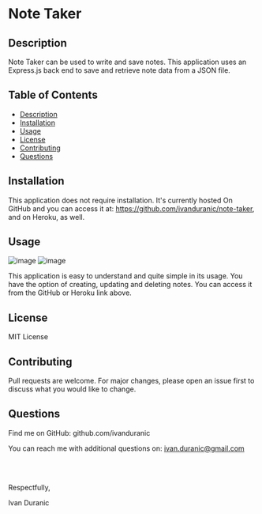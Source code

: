 # Note Taker

## Description

Note Taker can be used to write and save notes. This application uses an Express.js back end to save and retrieve note data from a JSON file.

## Table of Contents
- [Description](#description)
- [Installation](#installation)
- [Usage](#usage)
- [License](#license)
- [Contributing](#contributing)
- [Questions](#questions)

## Installation

This application does not require installation. It's currently hosted On GitHub and you can access it at: https://github.com/ivanduranic/note-taker, and on Heroku, as well.

## Usage

![image](https://user-images.githubusercontent.com/61889668/102030549-31c4f900-3d81-11eb-8e37-f63c46590995.png)
![image](https://user-images.githubusercontent.com/61889668/102030594-5c16b680-3d81-11eb-8c5d-90dcd7f2389c.png)

This application is easy to understand and quite simple in its usage. You have the option of creating, updating and deleting notes. You can access it from the GitHub or Heroku link above. 

## License

MIT License

## Contributing

Pull requests are welcome. For major changes, please open an issue first to discuss what you would like to change.

## Questions

Find me on GitHub: github.com/ivanduranic

You can reach me with additional questions on: ivan.duranic@gmail.com

<br><br>

Respectfully,

Ivan Duranic